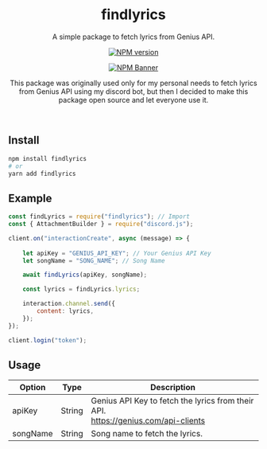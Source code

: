<div align="center">
  <h1>findlyrics</h1>
  <p>A simple package to fetch lyrics from Genius API.</p>
  <p>
  <a href="https://www.npmjs.com/package/findlyrics"><img src="https://img.shields.io/npm/v/findlyrics?maxAge=3600" alt="NPM version" /></a>
  <p>
  <p>
    <a href="https://www.npmjs.com/package/findlyrics"><img src="https://nodei.co/npm/findlyrics.png?downloads=true&stars=true" alt="NPM Banner"></a>
  </p>

  <p>This package was originally used only for my personal needs to fetch lyrics from Genius API using my discord bot, but then I decided to make this package open source and let everyone use it.</p>
  </div>
  <br>

  ## Install
```sh
npm install findlyrics
# or
yarn add findlyrics
```

## Example
```js
const findLyrics = require("findlyrics"); // Import
const { AttachmentBuilder } = require("discord.js");

client.on("interactionCreate", async (message) => {
    
    let apiKey = "GENIUS_API_KEY"; // Your Genius API Key
    let songName = "SONG_NAME"; // Song Name

    await findLyrics(apiKey, songName);

    const lyrics = findLyrics.lyrics;

    interaction.channel.send({
        content: lyrics,
    });
});

client.login("token");
```

## Usage

| Option                 | Type                   | Description                                                                                                 |
|------------------------|------------------------|-------------------------------------------------------------------------------------------------------------|
| apiKey                | String                  | Genius API Key to fetch the lyrics from their API. <br> https://genius.com/api-clients                      |
| songName              | String                  | Song name to fetch the lyrics.                                                                              |                                                                           |






